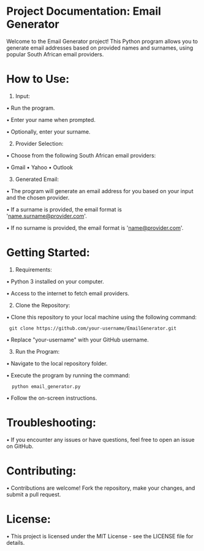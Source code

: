# Project Documentation: Email Generator

Welcome to the Email Generator project! This Python program allows you to generate email addresses based on provided names and surnames, using popular South African email providers.

# How to Use:


1. Input:

 • Run the program.

 • Enter your name when prompted.
 
 • Optionally, enter your surname.

2. Provider Selection:

• Choose from the following South African email providers:

   • Gmail
   • Yahoo
   • Outlook

3. Generated Email:

• The program will generate an email address for you based on your input and the chosen provider.

• If a surname is provided, the email format is 'name.surname@provider.com'.

• If no surname is provided, the email format is 'name@provider.com'.


# Getting Started:

1. Requirements:

• Python 3 installed on your computer.

• Access to the internet to fetch email providers.

2. Clone the Repository:

• Clone this repository to your local machine using the following command:

     git clone https://github.com/your-username/EmailGenerator.git

• Replace "your-username" with your GitHub username.

3. Run the Program:

• Navigate to the local repository folder.

• Execute the program by running the command:

      python email_generator.py

• Follow the on-screen instructions.


# Troubleshooting:

• If you encounter any issues or have questions, feel free to open an issue on GitHub.

# Contributing:

• Contributions are welcome! Fork the repository, make your changes, and submit a pull request.

# License:

• This project is licensed under the MIT License - see the LICENSE file for details.
